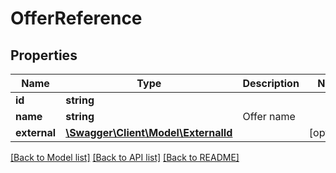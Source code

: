 # OfferReference

## Properties
Name | Type | Description | Notes
------------ | ------------- | ------------- | -------------
**id** | **string** |  | 
**name** | **string** | Offer name | 
**external** | [**\Swagger\Client\Model\ExternalId**](ExternalId.md) |  | [optional] 

[[Back to Model list]](../../README.md#documentation-for-models) [[Back to API list]](../../README.md#documentation-for-api-endpoints) [[Back to README]](../../README.md)

